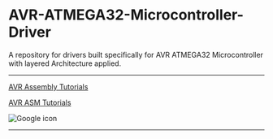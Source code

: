 # AVR-ATMEGA32-Microcontroller-Driver
A repository for drivers built specifically for AVR ATMEGA32 Microcontroller with layered Architecture applied.
___

[AVR Assembly Tutorials](http://www.rjhcoding.com/avr-asm-tutorials.php)                                   

[AVR ASM Tutorials](https://github.com/aagontuk/cheatsheets/blob/master/AVR_assembly_programming.md) 

![Google icon](http://www.rjhcoding.com/images/toddler-crying.jpg)



___
